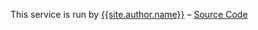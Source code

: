 <p>
    This service is run by <a href="{{site.author.url}}">{{site.author.name}}</a>
    &ndash;
    <a href="{{site.github}}">Source Code</a>
</p>